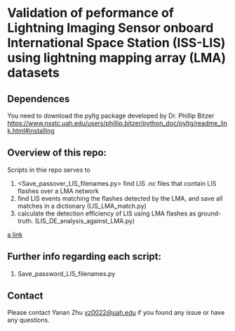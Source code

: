 # Validation of  peformance of Lightning Imaging Sensor onboard International Space Station (ISS-LIS) using lightning mapping array (LMA) datasets


## Dependences
You need to download the pyltg package developed by Dr. Phillip Bitzer 
<https://www.nsstc.uah.edu/users/phillip.bitzer/python_doc/pyltg/readme_link.html#installing>

## Overview of this repo:
Scripts in thie repo serves to 
1. <Save_passover_LIS_filenames.py> find LIS .nc files that contain LIS flashes over a LMA network 
2. find LIS events matching the flashes detected by the LMA, and save all matches in a dictionary (LIS_LMA_match.py)
3. calculate the detection efficiency of LIS using LMA flashes as ground-truth. (LIS_DE_analysis_against_LMA.py)

[a link](https://github.com/user/repo/blob/branch/other_file.md)
## Further info regarding each script:
1) Save_password_LIS_filenames.py


## Contact
Please contact Yanan Zhu <yz0022@uah.edu> if you found any issue or have any questions. 